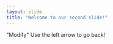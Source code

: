```yaml
---
layout: slide
title: "Welcome to our second slide!"
---
```

"Modify"
Use the left arrow to go back!
